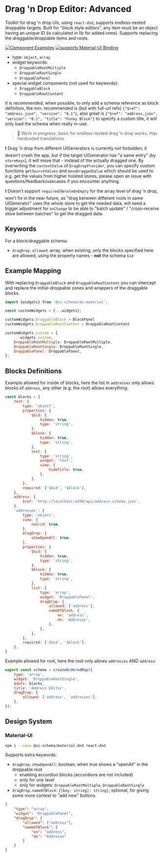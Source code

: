 # Drag 'n Drop Editor: Advanced

Toolkit for drag 'n drop UIs, using `react-dnd`, supports endless nested droppable targets. Built for "block style editors", any item must be an object having an unique ID (is calculated in lib for added ones). Supports replacing the draggable/droppable items and roots.

[![Component Examples](https://img.shields.io/badge/Examples-green?labelColor=1d3d39&color=1a6754&logoColor=ffffff&style=flat-square&logo=plex)](#demo-ui-generator) [![supports Material-UI Binding](https://img.shields.io/badge/Material-green?labelColor=1a237e&color=0d47a1&logoColor=ffffff&style=flat-square&logo=material-ui)](#material-ui)

- type: `object`, `array`
- widget keywords:
    - `DroppableRootMultiple`
    - `DroppableRootSingle`
    - `DroppablePanel`
- special widget components (not used for keywords):
    - `DraggableBlock`
    - `DroppableRootContent`

It is recommended, when possible, to only add a schema reference as block definition, the min. recommended is (but with full-url refs) `{"$ref": "address.json", "version": "0.1"}`, also great is `{"$ref": "address.json", "version": "0.1", "title": "Funky Block"}` to specify a custom title, it will only load the schema when really in-use.

> 🚧 Work in progress, basic for endless nested drag 'n drop works. Has hardcoded translations.

❗ Drag 'n drop from different UIGenerators is currently not forbidden, it doesn't crash the app, but if the target UIGenerator has "a same entry" (by `storeKeys`), it will move that - instead of the actually dragged one. By overwriting the `contextValue` of `DragDropProvider`, you can specify custom functions `getSourceValues` and `moveDraggedValue` which should be used to e.g. get the values from higher hoisted stores, please open an issue with questions/feedback/usecases if you encounter anything.

❗ Doesn't support `required`/`deleteOnEmpty` for the array level of drag 'n drop, won't fix in the near future, as "drag between different roots in same UIGenerator" uses the whole store to get the needed data, will need a bigger adjustment for `onChange` to be able to "batch update" / "cross-receive store between batches" to get the dragged data.

## Keywords

For a block/draggable schema:

- `dragDrop.allowed`: array, when existing, only the blocks specified here are allowed, using the property names - **not** the schema `$id`

## Example Mapping

With replacing `DraggableBlock` and `DraggableRootContent` you can intercept and replace the initial-droppable zones and wrappers of the draggable blocks.

```js
import {widgets} from '@ui-schema/ds-material';

const customWidgets = {...widgets};

customWidgets.DraggableBlock = BlockPanel
customWidgets.DroppableRootContent = DroppableRootContent

customWidgets.custom = {
    ...widgets.custom,
    DroppableRootMultiple: DroppableRootMultiple,
    DroppableRootSingle: DroppableRootSingle,
    DroppablePanel: DroppablePanel,
};
```

## Blocks Definitions


Example allowed for inside of blocks, here the list in `addresses` only allows blocks of `address`, any other (e.g. the root) allows everything:

```js
const blocks = {
    text: {
        type: 'object',
        properties: {
            $bid: {
                hidden: true,
                type: 'string',
            },
            $block: {
                hidden: true,
                type: 'string',
            },
            text: {
                type: 'string',
                widget: 'Text',
                view: {
                    hideTitle: true,
                },
            },
        },
        required: ['$bid', '$block'],
    },
    address: {
        $ref: 'http://localhost:4200/api/address-schema.json',
    },
    'addresses': {
        type: 'object',
        view: {
            noGrid: true,
        },
        dragDrop: {
            showOpenAll: true,
        },
        properties: {
            $bid: {
                hidden: true,
                type: 'string',
            },
            $block: {
                hidden: true,
                type: 'string',
            },
            list: {
                type: 'array',
                widget: 'DroppablePanel',
                dragDrop: {
                    allowed: ['address'],
                    nameOfBlock: {
                        en: 'address',
                        de: 'Addresse',
                    },
                },
            },
        },
        required: ['$bid', '$block'],
    },
}
```

Example allowed for root, here the root only allows `addresses` AND `address`:

```js
export const schema = createOrderedMap({
    type: 'array',
    widget: 'DroppableRootSingle',
    $defs: blocks,
    title: 'Address Editor',
    dragDrop: {
        allowed: ['address', 'addresses'],
    },
});
```

## Design System

### Material-UI

```bash
npm i --save @ui-schema/material-dnd react-dnd
```

Supports extra keywords:

- `dragDrop.showOpenAll`: boolean, when true shows a "openAll" in the droppable root
    - enabling accordion blocks (accordions are not included)
    - only for one level
    - only for widgets: `DroppableRootMultiple`, `DroppableRootSingle`
- `dragDrop.nameOfBlock`: `{[key: string]: string}`, optional, for giving some more context to "add new" buttons

```json
{
    "type": "array",
    "widget": "DroppablePanel",
    "dragDrop": {
        "allowed": ["address"],
        "nameOfBlock": {
            "en": "address",
            "de": "Addresse"
        }
    }
}
```

